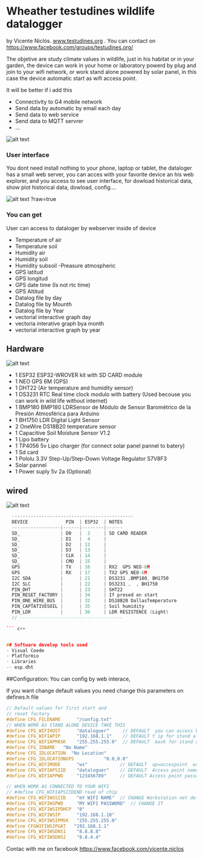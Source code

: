 # Wheather testudines wildlife datalogger
by Vicente Niclós. www.testudines.org
. You can contact on https://www.facebook.com/groups/testudines.org/

The objetive are study climate values in wildlife, just in his habitat or in your garden, the device can work in your home or laboratory powerd by plug and join to your wifi network, or work stand alone powered by solar panel, in this case the device automatic start as wifi access point. 

It will be better if i add this

- Connectivity to G4 mobile network 
- Send data by automatic by email each day
- Send data to web service
- Send data to MQTT servrer
- ...

![alt text](https://raw.githubusercontent.com/vniclos/Testudines-dataloger/8bc2f788723243d80b19a31c17c0ea811379fe02/dataloguer_documentacion/introducction%20datalogger%20idea.svg "dataloger tortoise wildlife" )

### User interface
You dont need install nothing to your phone, laptop or tablet, the dataloger has a small web server, you can acces with your favorite device an his web explorer,  and you  access to see user interface, for dowload historical data, show plot historical data, dowload, config....


![alt text](https://github.com/vniclos/Testudines-dataloger/blob/master/dataloguer_documentacion/IMG_0281.JPG "dataloger access" )
?raw=true

### You can get 
 User can access to dataloger by  webserver inside of device 
- Temperature of air
- Temperature soil
- Humidity air
- Humidity soil
- Humidity subsoil
-Preasure atmospheric
- GPS latitud
- GPS longitud
- GPS date time (Is not rtc time)
- GPS Altitud
- Datalog file by day
- Datalog file by Mounth
- Datalog file by Year
- vectorial interactive graph day
- vectoria interative graph bya month
- vectorial interactive graph by year
##
## Hardware
![alt text](https://raw.githubusercontent.com/vniclos/Testudines-dataloger/master/dataloguer_documentacion/61101117_2476235922409352_275601527328997376_o.jpg "dataloger hardware" )
- 1 ESP32  ESP32-WROVER  kit with SD CARD module
- 1 NEO GPS 6M  (GPS)
- 1 DHT22 (Air temperature and humidity sensor)
- 1 DS3231 RTC Real time clock modulo with battery (Used becouse you can work in wild life without internet)
- 1 BMP180 BMP180 LDRSensor de Módulo de Sensor Barométrico de la Presión Atmosférica para Arduino
- 1 BH1750  LDR Digital Light Sensor 
- 2 OneWire DS18B20 temperature sensor
- 1 Capacitive Soil Moisture Sensor V1.2
- 1 Lipo battery
- 1 TP4056 5v Lipo charger (for connect solar panel pannel to batery)
- 1 Sd card
- 1 Pololu 3.3V Step-Up/Step-Down Voltage Regulator S7V8F3
- Solar pannel
- 1 Power suply 5v 2a (Optional)


## wired

![alt text](https://github.com/vniclos/Testudines-dataloger/blob/master/dataloguer_documentacion/wired%20ESP32%20PINS%20USSED_01.svg "wired dataloger hardware" )
``` c++
  ---------------------------------------------
  DEVICE              PIN  | ESP32  | NOTES
  ------------------|------|--------|------
  SD_               | D0   |  2     | SD CARD READER
  SD_               | D1   |  4     |
  SD_               | D2   | 12     |
  SD_               | D3   | 13     |
  SD_               | CLK  | 14     |
  SD_               | CMD  | 15     |
  GPS               | TX   | 16     | RX2  GPS NEO-6M
  GPS               | RX   | 17     | TX2 GPS NEO-6M
  I2C SDA           |      | 21     | DS3231 ,BMP180, BH1750
  I2C SLC           |      | 22     | DS3231 ,  , BH1750
  PIN_DHT           |      | 23     | SHT22
  PIN_RESET_FACTORY |      | 34     | If presed on start
  PIN_ONE_WIRE_BUS  |      | 32     | DS18B20 DallasTemperature
  PIN_CAPTATIVESOIL |      | 35     | Soil humidity
  PIN_LDR           |      | 36     | LDR RESISTENCE (Light)
  // --------------------------------------

``` c++


## Software develop tools used
- Visual Coede
- Platformio
- Libraries
-- esp.dht


```
##Configuration:
You can config by web interace, 

If you want change default values you need change this parameters on defines.h file
``` c++
// Default values for first start and
// reset factory
#define CFG_FILENAME      "/config.txt"
// WHEN WORK AS STAND ALONE DEVICE TAKE THIS 
#define CFG_WIFIHOST      "dataloguer"     // DEFAULT  you can access by http://dataloger.local
#define CFG_WIFIAPIP      "192.168.1.1"    // DEFAULT t ip for stand alone
#define CFG_WIFIAPMASK    "255.255.255.0"  // DEFAULT  mask for stand alone
#define CFG_IDNAME   "No Name"
#define CFG_IDLOCATION  "No Location"
#define CFG_IDLOCATIONGPS           "0.0,0.0"
#define CFG_WIFIMODE      "ws"            // DEFAULT  ap=accespoint  ws=workstation
#define CFG_WIFIAPSIID    "dataloguer"    // DEFAULT  Access point name
#define CFG_WIFIAPPWD     "123456789"     // DEFAULT Access point passord

// WHEN WORK AS CONNECTED TO YOUR WIFI
// #define CFG_WIFIAPSIIDEND read of chip
#define CFG_WIFIWSSIID    "mY WIFI NAME"  // CHANGE Workstation net default wifi network
#define CFG_WIFIWSPWD     "MY WIFI PASSWORD"  // CHANGE IT
#define CFG_WIFIWSIPDHCP  "0"
#define CFG_WIFIWSIP      "192.168.1.10"
#define CFG_WIFIWSIPMSK   "255.255.255.0"
#define CFGWIFIWSIPGAT   "192.168.1.1"
#define CFG_WIFIWSDNS1    "8.8.8.8"
#define CFG_WIFIWSDNS2    "8.8.4.4"

```

Contac with me on facebook 
https://www.facebook.com/vicente.niclos
